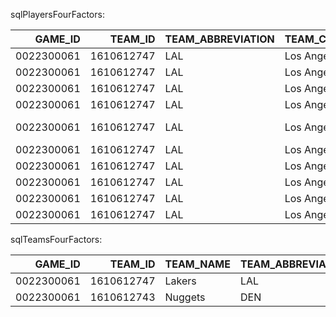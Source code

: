 sqlPlayersFourFactors:

|    GAME_ID |    TEAM_ID | TEAM_ABBREVIATION   | TEAM_CITY   |   PLAYER_ID | PLAYER_NAME      | NICKNAME   | START_POSITION   | COMMENT   | MIN          |   EFG_PCT |   FTA_RATE |   TM_TOV_PCT |   OREB_PCT |   OPP_EFG_PCT |   OPP_FTA_RATE |   OPP_TOV_PCT |   OPP_OREB_PCT |
|-----------:|-----------:|:--------------------|:------------|------------:|:-----------------|:-----------|:-----------------|:----------|:-------------|----------:|-----------:|-------------:|-----------:|--------------:|---------------:|--------------:|---------------:|
| 0022300061 | 1610612747 | LAL                 | Los Angeles |     1627752 | Taurean Prince   | Taurean    | F                |           | 29.000000:53 |     0.458 |      0.271 |        0.125 |      0.294 |         0.578 |          0.109 |         0.089 |          0.214 |
| 0022300061 | 1610612747 | LAL                 | Los Angeles |        2544 | LeBron James     | LeBron     | F                |           | 29.000000:01 |     0.607 |      0.214 |        0.07  |      0.308 |         0.598 |          0.089 |         0.116 |          0.208 |
| 0022300061 | 1610612747 | LAL                 | Los Angeles |      203076 | Anthony Davis    | Anthony    | C                |           | 34.000000:09 |     0.5   |      0.25  |        0.137 |      0.229 |         0.632 |          0.147 |         0.118 |          0.185 |
| 0022300061 | 1610612747 | LAL                 | Los Angeles |     1630559 | Austin Reaves    | Austin     | G                |           | 31.000000:20 |     0.452 |      0.258 |        0.132 |      0.278 |         0.576 |          0.121 |         0.099 |          0.207 |
| 0022300061 | 1610612747 | LAL                 | Los Angeles |     1626156 | D'Angelo Russell | D'Angelo   | G                |           | 36.000000:11 |     0.591 |      0.242 |        0.099 |      0.29  |         0.587 |          0.13  |         0.118 |          0.2   |
| 0022300061 | 1610612747 | LAL                 | Los Angeles |     1629060 | Rui Hachimura    | Rui        |                  |           | 14.000000:38 |     0.344 |      0.063 |        0.213 |      0.368 |         0.482 |          0.179 |         0.155 |          0.2   |
| 0022300061 | 1610612747 | LAL                 | Los Angeles |     1629216 | Gabe Vincent     | Gabe       |                  |           | 22.000000:18 |     0.39  |      0.098 |        0.183 |      0.318 |         0.714 |          0.057 |         0.18  |          0.286 |
| 0022300061 | 1610612747 | LAL                 | Los Angeles |     1629637 | Jaxson Hayes     | Jaxson     |                  |           | 6.000000:54  |     0.4   |      0.2   |        0.155 |      0     |         0.75  |          0.2   |         0.092 |          0.25  |
| 0022300061 | 1610612747 | LAL                 | Los Angeles |     1629629 | Cam Reddish      | Cam        |                  |           | 17.000000:38 |     0.625 |      0.188 |        0.087 |      0.231 |         0.589 |          0.25  |         0.181 |          0.267 |
| 0022300061 | 1610612747 | LAL                 | Los Angeles |     1626174 | Christian Wood   | Christian  |                  |           | 15.000000:28 |     0.654 |      0.231 |        0.072 |      0.3   |         0.66  |          0.2   |         0.11  |          0.25  |

sqlTeamsFourFactors:

|    GAME_ID |    TEAM_ID | TEAM_NAME   | TEAM_ABBREVIATION   | TEAM_CITY   | MIN           |   EFG_PCT |   FTA_RATE |   TM_TOV_PCT |   OREB_PCT |   OPP_EFG_PCT |   OPP_FTA_RATE |   OPP_TOV_PCT |   OPP_OREB_PCT |
|-----------:|-----------:|:------------|:--------------------|:------------|:--------------|----------:|-----------:|-------------:|-----------:|--------------:|---------------:|--------------:|---------------:|
| 0022300061 | 1610612747 | Lakers      | LAL                 | Los Angeles | 240.000000:00 |     0.511 |      0.222 |        0.123 |       0.25 |         0.604 |          0.132 |         0.121 |          0.289 |
| 0022300061 | 1610612743 | Nuggets     | DEN                 | Denver      | 240.000000:00 |     0.604 |      0.132 |        0.121 |       0.2  |         0.511 |          0.222 |         0.123 |          0.346 |